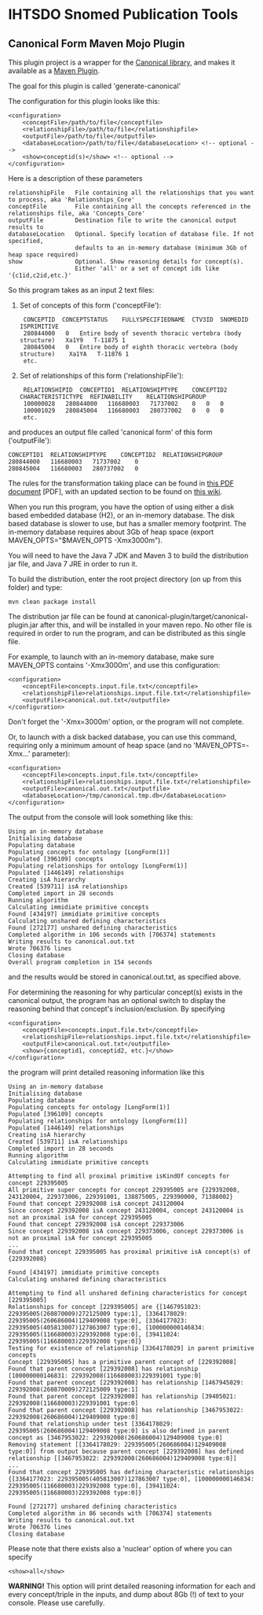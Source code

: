 IHTSDO Snomed Publication Tools
===============================

Canonical Form Maven Mojo Plugin
--------------------------------

This plugin project is a wrapper for the [Canonical library](/canonical), and makes it available as a [Maven Plugin](http://maven.apache.org/guides/mini/guide-configuring-plugins.html).

The goal for this plugin is called 'generate-canonical'

The configuration for this plugin looks like this:

    <configuration>
        <conceptFile>/path/to/file</conceptfile>
        <relationshipFile>/path/to/file</relationshipfile>
        <outputFile>/path/to/file</outputfile>
        <databaseLocation>/path/to/file</databaseLocation> <!-- optional -->
        <show>conceptid(s)</show> <!-- optional -->
    </configuration>

Here is a description of these parameters

    relationshipFile   File containing all the relationships that you want to process, aka 'Relationships_Core'
    conceptFile        File containing all the concepts referenced in the relationships file, aka 'Concepts_Core'
    outputFile         Destination file to write the canonical output results to
    databaseLocation   Optional. Specify location of database file. If not specified, 
                       defaults to an in-memory database (minimum 3Gb of heap space required)
    show               Optional. Show reasoning details for concept(s). 
                       Either 'all' or a set of concept ids like '{c1id,c2id,etc.}'


So this program takes as an input 2 text files:

1. Set of concepts of this form ('conceptFile'):

        CONCEPTID  CONCEPTSTATUS	FULLYSPECIFIEDNAME	CTV3ID	SNOMEDID	ISPRIMITIVE
        280844000	0	Entire body of seventh thoracic vertebra (body structure)	Xa1Y9	T-11875	1
        280845004	0	Entire body of eighth thoracic vertebra (body structure)	Xa1YA	T-11876	1
        etc.

2. Set of relationships of this form ('relationshipFile'):

        RELATIONSHIPID  CONCEPTID1	RELATIONSHIPTYPE	CONCEPTID2	CHARACTERISTICTYPE	REFINABILITY	RELATIONSHIPGROUP
        100000028	280844000	116680003	71737002	0	0	0
        100001029	280845004	116680003	280737002	0	0	0
        etc.
    
and produces an output file called 'canonical form' of this form ('outputFile'):

    CONCEPTID1  RELATIONSHIPTYPE	CONCEPTID2	RELATIONSHIPGROUP
    280844000	116680003	71737002	0
    280845004	116680003	280737002	0

The rules for the transformation taking place can be found in [this PDF document](https://github.com/sparkling/snomed-publish/blob/master/doc/doc1_CanonicalTableGuide_Current-en-US_INT_20130131.pdf?raw=true) [PDF], with an updated section to be found on [this wiki](https://sites.google.com/a/ihtsdo.org/snomed-publish/canonical/algorithm).

When you run this program, you have the option of using either a disk based embedded database (H2), or an in-memory database.
The disk based database is slower to use, but has a smaller memory footprint. The in-memory database requires about 
3Gb of heap space (export MAVEN_OPTS="$MAVEN_OPTS -Xmx3000m").

You will need to have the Java 7 JDK and Maven 3 to build the distribution jar file, and Java 7 JRE in order to run it.

To build the distribution, enter the root project directory (on up from this folder) and type:

    mvn clean package install
    
The distribution jar file can be found at canonical-plugin/target/canonical-plugin.jar after this, and will be installed in your maven repo. No other file is required in order to run the program, and can be distributed as this single file.

For example, to launch with an in-memory database, make sure MAVEN_OPTS contains '-Xmx3000m', and use this configuration:

    <configuration>
        <conceptFile>concepts.input.file.txt</conceptfile>
        <relationshipFile>relationships.input.file.txt</relationshipfile>
        <outputFile>canonical.out.txt</outputfile>
    </configuration>

Don't forget the '-Xmx=3000m' option, or the program will not complete. 

Or, to launch with a disk backed database, you can use this command, requiring only a minimum amount of heap space (and no 'MAVEN_OPTS=-Xmx...' parameter):

    <configuration>
        <conceptFile>concepts.input.file.txt</conceptfile>
        <relationshipFile>relationships.input.file.txt</relationshipfile>
        <outputFile>canonical.out.txt</outputfile>
        <databaseLocation>/tmp/canonical.tmp.db</databaseLocation>
    </configuration>
    
The output from the console will look something like this:

    Using an in-memory database
    Initialising database
    Populating database
    Populating concepts for ontology [LongForm(1)]
    Populated [396109] concepts
    Populating relationships for ontology [LongForm(1)]
    Populated [1446149] relationships
    Creating isA hierarchy
    Created [539711] isA relationships
    Completed import in 28 seconds
    Running algorithm
    Calculating immidiate primitive concepts
    Found [434197] immidiate primitive concepts
    Calculating unshared defining characteristics
    Found [272177] unshared defining characteristics
    Completed algorithm in 106 seconds with [706374] statements
    Writing results to canonical.out.txt
    Wrote 706376 lines
    Closing database
    Overall program completion in 154 seconds

and the results would be stored in canonical.out.txt, as specified above.

For determining the reasoning for why particular concept(s) exists in the canonical output, the program has an optional
switch to display the reasoning behind that concept's inclusion/exclusion. By specifying
    
    <configuration>
        <conceptFile>concepts.input.file.txt</conceptfile>
        <relationshipFile>relationships.input.file.txt</relationshipfile>
        <outputFile>canonical.out.txt</outputfile>
        <show>{conceptid1, conceptid2, etc.}</show>
    </configuration>
  
the program will print detailed reasoning information like this

    Using an in-memory database
    Initialising database
    Populating database
    Populating concepts for ontology [LongForm(1)]
    Populated [396109] concepts
    Populating relationships for ontology [LongForm(1)]
    Populated [1446149] relationships
    Creating isA hierarchy
    Created [539711] isA relationships
    Completed import in 28 seconds
    Running algorithm
    Calculating immidiate primitive concepts
    
    Attempting to find all proximal primitive isKindOf concepts for concept 229395005
    All primitive super concepts for concept 229395005 are {229392008, 243120004, 229373006, 229391001, 138875005, 229390000, 71388002}
    Found that concept 229392008 isA concept 243120004
    Since concept 229392008 isA concept 243120004, concept 243120004 is not an proximal isA for concept 229395005
    Found that concept 229392008 isA concept 229373006
    Since concept 229392008 isA concept 229373006, concept 229373006 is not an proximal isA for concept 229395005
    ...
    Found that concept 229395005 has proximal primitive isA concept(s) of {229392008}
    
    Found [434197] immidiate primitive concepts
    Calculating unshared defining characteristics
    
    Attempting to find all unshared defining characteristics for concept [229395005]
    Relationships for concept [229395005] are {[1467951023: 229395005(260870009)272125009 type:1], [3364178029: 229395005(260686004)129409008 type:0], [3364177023: 229395005(405813007)127863007 type:0], [100000000146834: 229395005(116680003)229392008 type:0], [39411024: 229395005(116680003)229392008 type:0]}
    Testing for existence of relationship [3364178029] in parent primitive concepts
    Concept [229395005] has a primitive parent concept of [229392008]
    Found that parent concept [229392008] has relationship [100000000146831: 229392008(116680003)229391001 type:0]
    Found that parent concept [229392008] has relationship [1467945029: 229392008(260870009)272125009 type:1]
    Found that parent concept [229392008] has relationship [39405021: 229392008(116680003)229391001 type:0]
    Found that parent concept [229392008] has relationship [3467953022: 229392008(260686004)129409008 type:0]
    Found that relationship under test [3364178029: 229395005(260686004)129409008 type:0] is also defined in parent concept as [3467953022: 229392008(260686004)129409008 type:0]
    Removing statement [[3364178029: 229395005(260686004)129409008 type:0]] from output because parent concept [229392008] has defined relationship [[3467953022: 229392008(260686004)129409008 type:0]]
    ...
    Found that concept 229395005 has defining characteristic relationships {[3364177023: 229395005(405813007)127863007 type:0], [100000000146834: 229395005(116680003)229392008 type:0], [39411024: 229395005(116680003)229392008 type:0]}
    
    Found [272177] unshared defining characteristics
    Completed algorithm in 86 seconds with [706374] statements
    Writing results to canonical.out.txt
    Wrote 706376 lines
    Closing database


Please note that there exists also a 'nuclear' option of where you can specify

    <show>all</show>
    
**WARNING!** This option will print detailed reasoning information for each and every concept/triple in the inputs, 
and dump about 8Gb (!) of text to your console. Please use carefully.
